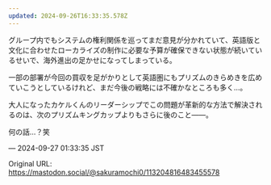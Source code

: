 ```yaml
---
updated: 2024-09-26T16:33:35.578Z
---
```


<p>グループ内でもシステムの権利関係を巡ってまだ意見が分かれていて、英語版と文化に合わせたローカライズの制作に必要な予算が確保できない状態が続いているせいで、海外進出の足かせになってしまっている。</p><p>一部の部署が今回の買収を足がかりとして英語圏にもプリズムのきらめきを広めていこうとしているけれど、まだ今後の戦略には不確かなところも多く…。</p><p>大人になったカケルくんのリーダーシップでこの問題が革新的な方法で解決されるのは、次のプリズムキングカップよりもさらに後のこと――。</p><p>何の話…？笑</p>

&mdash; 2024-09-27 01:33:35 JST

Original URL: https://mastodon.social/@sakuramochi0/113204816483455578
